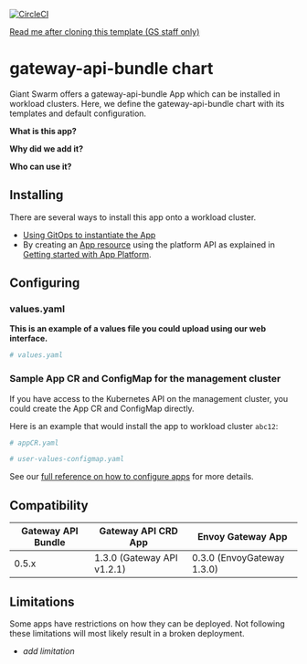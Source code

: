 [![CircleCI](https://dl.circleci.com/status-badge/img/gh/giantswarm/gateway-api-bundle/tree/main.svg?style=svg)](https://dl.circleci.com/status-badge/redirect/gh/giantswarm/gateway-api-bundle/tree/main)

[Read me after cloning this template (GS staff only)](https://handbook.giantswarm.io/docs/dev-and-releng/app-developer-processes/adding_app_to_appcatalog/)

# gateway-api-bundle chart

Giant Swarm offers a gateway-api-bundle App which can be installed in workload clusters.
Here, we define the gateway-api-bundle chart with its templates and default configuration.

**What is this app?**

**Why did we add it?**

**Who can use it?**

## Installing

There are several ways to install this app onto a workload cluster.

- [Using GitOps to instantiate the App](https://docs.giantswarm.io/tutorials/continuous-deployment/apps/add-appcr/)
- By creating an [App resource](https://docs.giantswarm.io/reference/platform-api/crd/apps.application.giantswarm.io) using the platform API as explained in [Getting started with App Platform](https://docs.giantswarm.io/tutorials/fleet-management/app-platform/).

## Configuring

### values.yaml

**This is an example of a values file you could upload using our web interface.**

```yaml
# values.yaml

```

### Sample App CR and ConfigMap for the management cluster

If you have access to the Kubernetes API on the management cluster, you could create the App CR and ConfigMap directly.

Here is an example that would install the app to workload cluster `abc12`:

```yaml
# appCR.yaml

```

```yaml
# user-values-configmap.yaml

```

See our [full reference on how to configure apps](https://docs.giantswarm.io/tutorials/fleet-management/app-platform/app-configuration/) for more details.

## Compatibility

| Gateway API Bundle | Gateway API CRD App | Envoy Gateway App |
| --- | --- | --- |
| 0.5.x | 1.3.0 (Gateway API v1.2.1) | 0.3.0 (EnvoyGateway 1.3.0) |

## Limitations

Some apps have restrictions on how they can be deployed.
Not following these limitations will most likely result in a broken deployment.

- _add limitation_

